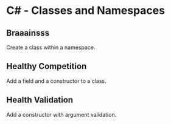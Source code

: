 # C# - Classes and Namespaces

## Braaainsss
Create a class within a namespace.

## Healthy Competition
Add a field and a constructor to a class.

## Health Validation
Add a constructor with argument validation.
